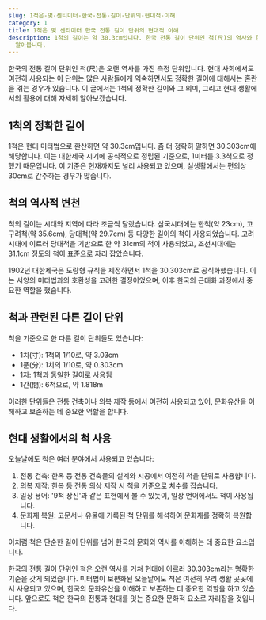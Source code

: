 ```yaml
---
slug: 1척은-몇-센티미터-한국-전통-길이-단위의-현대적-이해
category: 1
title: 1척은 몇 센티미터 한국 전통 길이 단위의 현대적 이해
description: 1척의 길이는 약 30.3cm입니다. 한국 전통 길이 단위인 척(尺)의 역사와 현대적 활용, 그리고 미터법과의 관계를 자세히
  알아봅니다.
---
```

한국의 전통 길이 단위인 척(尺)은 오랜 역사를 가진 측정 단위입니다. 현대 사회에서도 여전히 사용되는 이 단위는 많은 사람들에게 익숙하면서도 정확한 길이에 대해서는 혼란을 겪는 경우가 있습니다. 이 글에서는 1척의 정확한 길이와 그 의미, 그리고 현대 생활에서의 활용에 대해 자세히 알아보겠습니다.

## 1척의 정확한 길이

1척은 현대 미터법으로 환산하면 약 30.3cm입니다. 좀 더 정확히 말하면 30.303cm에 해당합니다. 이는 대한제국 시기에 공식적으로 정립된 기준으로, 1미터를 3.3척으로 정했기 때문입니다. 이 기준은 현재까지도 널리 사용되고 있으며, 실생활에서는 편의상 30cm로 간주하는 경우가 많습니다.

## 척의 역사적 변천

척의 길이는 시대와 지역에 따라 조금씩 달랐습니다. 삼국시대에는 한척(약 23cm), 고구려척(약 35.6cm), 당대척(약 29.7cm) 등 다양한 길이의 척이 사용되었습니다. 고려시대에 이르러 당대척을 기반으로 한 약 31cm의 척이 사용되었고, 조선시대에는 31.1cm 정도의 척이 표준으로 자리 잡았습니다.

1902년 대한제국은 도량형 규칙을 제정하면서 1척을 30.303cm로 공식화했습니다. 이는 서양의 미터법과의 호환성을 고려한 결정이었으며, 이후 한국의 근대화 과정에서 중요한 역할을 했습니다.

## 척과 관련된 다른 길이 단위

척을 기준으로 한 다른 길이 단위들도 있습니다:

- 1치(寸): 1척의 1/10로, 약 3.03cm
- 1푼(分): 1치의 1/10로, 약 0.303cm
- 1자: 1척과 동일한 길이로 사용됨
- 1간(間): 6척으로, 약 1.818m

이러한 단위들은 전통 건축이나 의복 제작 등에서 여전히 사용되고 있어, 문화유산을 이해하고 보존하는 데 중요한 역할을 합니다.

## 현대 생활에서의 척 사용

오늘날에도 척은 여러 분야에서 사용되고 있습니다:

1. 전통 건축: 한옥 등 전통 건축물의 설계와 시공에서 여전히 척을 단위로 사용합니다.
2. 의복 제작: 한복 등 전통 의상 제작 시 척을 기준으로 치수를 잡습니다.
3. 일상 용어: '9척 장신'과 같은 표현에서 볼 수 있듯이, 일상 언어에서도 척이 사용됩니다.
4. 문화재 복원: 고문서나 유물에 기록된 척 단위를 해석하여 문화재를 정확히 복원합니다.

이처럼 척은 단순한 길이 단위를 넘어 한국의 문화와 역사를 이해하는 데 중요한 요소입니다.

한국의 전통 길이 단위인 척은 오랜 역사를 거쳐 현대에 이르러 30.303cm라는 명확한 기준을 갖게 되었습니다. 미터법이 보편화된 오늘날에도 척은 여전히 우리 생활 곳곳에서 사용되고 있으며, 한국의 문화유산을 이해하고 보존하는 데 중요한 역할을 하고 있습니다. 앞으로도 척은 한국의 전통과 현대를 잇는 중요한 문화적 요소로 자리잡을 것입니다.